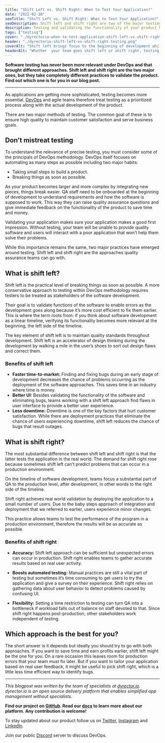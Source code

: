 ```yaml
---
title: "Shift Left vs. Shift Right: When to Test Your Application?" 
date: "2022-02-10"
seoTitle: "Shift Left vs. Shift Right: When to Test Your Application?"
seoDescription: Shift left and shift right are two of the major testing approaches the DevOps paradigm brought. But which one should you go with? Find out in our blog post.
description: Testing and validating the functionality of your product has become a significant part of software development. Two of the biggest mindsets of testing are shift left and shift right. But which one should you choose? Learn more about them to figure it out.
tags: ["testing"]
cover: "./dyrectorio-when-to-test-application-shift-left-vs-shift-right.png"
header: "./dyrectorio-shift-left-vs-shift-right-testing.png"
coverAlt: "Shift left brings focus to the beginning of development while shift right tests functionality in production."
headerAlt: "Whether  your team goes shift left or shift right, testing can reduce costs of development significantly."
---
```


**Software testing has never been more relevant under DevOps and that brought different approaches. Shift left and shift right are the two major ones, but they take completely different practices to validate the product. Find out which one is for you in our blog post.**

---

As applications are getting more sophisticated, testing becomes more essential. [DevOps](https://blog.dyrector.io/2021-11-03-devops-differ/) and agile teams therefore treat testing as a prioritized process along with the actual development of the product.

There are two major methods of testing. The common goal of these is to ensure high quality to maintain customer satisfaction and serve business goals.

## Don’t mistreat testing

To understand the relevance of precise testing, you must consider some of the principals of DevOps methodology. DevOps itself focuses on automating as many steps as possible including two major habits:

- Taking small steps to build a product. 
- Breaking things as soon as possible. 

As your product becomes larger and more complex by integrating new pieces, things break easier. QA staff need to be onboarded at the beginning of development to understand requirements and how the software is supposed to work. This way they can raise quality assurance questions and give immediate feedback on the functionality of the product to save time and money. 

Validating your application makes sure your application makes a good first impression. Without testing, your team will be unable to provide quality software and users will interact with a poor application that won’t help them solve their problems. 

While this importance remains the same, two major practices have emerged around testing. Shift left and shift right are the approaches quality assurance teams can go with. 

## What is shift left? 

Shift left is the practical level of breaking things as soon as possible. A more conservative approach to testing within DevOps methodology requires testers to be treated as stakeholders of the software development. 

Their goal is to validate functions of the software to enable errors as the development goes along because it’s more cost efficient to fix them earlier. This is where the term roots from: if you think about software development as a linear timeline, verifying its functionality becomes more relevant at the beginning, the left side of the timeline. 

The key element of shift left is to maintain quality standards throughout development. Shift left is an accelerator of design thinking during the development by walking a mile in the user’s shoes to sort out design flaws and correct them. 

### Benefits of shift left 

- **Faster time-to-market:** Finding and fixing bugs during an early stage of development decreases the chance of problems occurring as the deployment of the software approaches. This saves time in an industry where time is money. 
- **Better UI:** Besides validating the functionality of the software and eliminating bugs, teams working with a shift left approach find flaws in user interface to provide a better user experience. 
- **Less downtime:** Downtime is one of the key factors that hurt customer satisfaction. While there are deployment practices that eliminate the chance of users experiencing downtime, shift left reduces the chance of bugs that result outages. 

## What is shift right? 

The most substantial difference between shift left and shift right is that the latter tests the application in the real world. The demand for shift right rose because sometimes shift left can’t predict problems that can occur in a production environment. 

On the timeline of software development, teams focus a substantial part of QA to the production level, after development, in other words to the right side of the timeline. 

Shift right achieves real world validation by deploying the application to a small number of users. Due to the baby steps approach of integration and deployment that we referred to earlier, users experience minor changes. 

This practice allows teams to test the performance of the program in a production environment, therefore the results will be as accurate as possible. 

### Benefits of shift right 

- **Accuracy:** Shift left approach can be sufficient but unexpected errors can occur in production. Shift right enables teams to gather accurate results based on real user activity. 

- **Boosts automated testing:** Manual practices are still a vital part of testing but sometimes it’s time consuming to get users to try the application and give a survey on their experience. Shift right relies on gathering data about user behavior to detect problems caused by confusing UI. 

- **Flexibility:** Setting a time restriction to testing can turn QA into a bottleneck if workload falls out of balance on staff devoted to that. Since shift right happens post-production, other stakeholders work independent of testing. 

## Which approach is the best for you? 

The short answer is it depends but ideally you should try to go with both approaches. If you want to save time and earn profits earlier, shift left might be the one for you. On a rare occasion this leaves room for production errors that your team must fix later. But if you want to tailor your application based on real user feedback, it might be useful to pick shift right, which is a little less time efficient way to identify bugs.

---

_This blogpost was written by the team of specialists at [dyrector.io](https://dyrector.io). dyrector.io is an open source delivery platform that enables simplified app management without specialists._

**Find our project on [GitHub](https://github.com/dyrector-io/dyrectorio/). Read our [docs](https://docs.dyrector.io/) to learn more about our platform. Any contribution is welcome!**

To stay updated about our product follow us on [Twitter](https://twitter.com/dyrectorio), [Instagram](https://www.instagram.com/dyrectorio/) and [LinkedIn](https://www.linkedin.com/company/dyrectorio/).

Join our public [Discord](https://discord.gg/hMyT9cbYFD) server to discuss DevOps.